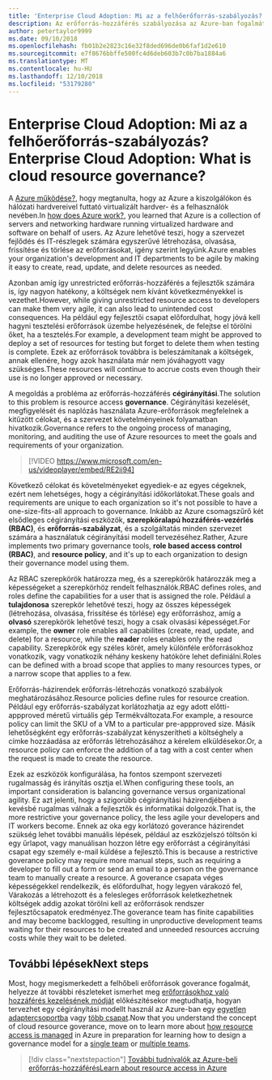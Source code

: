 ```yaml
---
title: 'Enterprise Cloud Adoption: Mi az a felhőerőforrás-szabályozás?'
description: Az erőforrás-hozzáférés szabályozása az Azure-ban fogalmát ismertetése
author: petertaylor9999
ms.date: 09/10/2018
ms.openlocfilehash: fb01b2e2823c16e32f8ded696de0b6faf1d2e610
ms.sourcegitcommit: e7f8676bbffe500fc4d6deb603b7c0b7ba1884a6
ms.translationtype: MT
ms.contentlocale: hu-HU
ms.lasthandoff: 12/10/2018
ms.locfileid: "53179280"
---
```

# <a name="enterprise-cloud-adoption-what-is-cloud-resource-governance"></a><span data-ttu-id="91af3-103">Enterprise Cloud Adoption: Mi az a felhőerőforrás-szabályozás?</span><span class="sxs-lookup"><span data-stu-id="91af3-103">Enterprise Cloud Adoption: What is cloud resource governance?</span></span>

<span data-ttu-id="91af3-104">A [Azure működése?](what-is-azure.md), hogy megtanulta, hogy az Azure a kiszolgálókon és hálózati hardvereivel futtató virtualizált hardver- és a felhasználók nevében.</span><span class="sxs-lookup"><span data-stu-id="91af3-104">In [how does Azure work?](what-is-azure.md), you learned that Azure is a collection of servers and networking hardware running virtualized hardware and software on behalf of users.</span></span> <span data-ttu-id="91af3-105">Az Azure lehetővé teszi, hogy a szervezet fejlődés és IT-részlegek számára egyszerűvé létrehozása, olvasása, frissítése és törlése az erőforrásokat, igény szerint legyünk.</span><span class="sxs-lookup"><span data-stu-id="91af3-105">Azure enables your organization's development and IT departments to be agile by making it easy to create, read, update, and delete resources as needed.</span></span>

<span data-ttu-id="91af3-106">Azonban amíg így unrestricted erőforrás-hozzáférés a fejlesztők számára is, így nagyon hatékony, a költségek nem kívánt következményekkel is vezethet.</span><span class="sxs-lookup"><span data-stu-id="91af3-106">However, while giving unrestricted resource access to developers can make them very agile, it can also lead to unintended cost consequences.</span></span> <span data-ttu-id="91af3-107">Ha például egy fejlesztői csapat előfordulhat, hogy jóvá kell hagyni tesztelési erőforrások üzembe helyezésének, de felejtse el törölni őket, ha a tesztelés.</span><span class="sxs-lookup"><span data-stu-id="91af3-107">For example, a development team might be approved to deploy a set of resources for testing but forget to delete them when testing is complete.</span></span> <span data-ttu-id="91af3-108">Ezek az erőforrások továbbra is beleszámítanak a költségek, annak ellenére, hogy azok használata már nem jóváhagyott vagy szükséges.</span><span class="sxs-lookup"><span data-stu-id="91af3-108">These resources will continue to accrue costs even though their use is no longer approved or necessary.</span></span> 

<span data-ttu-id="91af3-109">A megoldás a probléma az erőforrás-hozzáférés **cégirányítási**.</span><span class="sxs-lookup"><span data-stu-id="91af3-109">The solution to this problem is resource access **governance**.</span></span> <span data-ttu-id="91af3-110">Cégirányítási kezelését, megfigyelését és naplózás használata Azure-erőforrások megfelelnek a kitűzött célokat, és a szervezet követelményeinek folyamatban hivatkozik.</span><span class="sxs-lookup"><span data-stu-id="91af3-110">Governance refers to the ongoing process of managing, monitoring, and auditing the use of Azure resources to meet the goals and requirements of your organization.</span></span> 

> [!VIDEO https://www.microsoft.com/en-us/videoplayer/embed/RE2ii94] 

<span data-ttu-id="91af3-111">Következő célokat és követelményeket egyediek-e az egyes cégeknek, ezért nem lehetséges, hogy a cégirányítási időkorlátokat.</span><span class="sxs-lookup"><span data-stu-id="91af3-111">These goals and requirements are unique to each organization so it's not possible to have a one-size-fits-all approach to governance.</span></span> <span data-ttu-id="91af3-112">Inkább az Azure csomagszűrő két elsődleges cégirányítási eszközök, **szerepköralapú hozzáférés-vezérlés (RBAC)**, és **erőforrás-szabályzat**, és a szolgáltatás minden szervezet számára a használatuk cégirányítási modell tervezéséhez.</span><span class="sxs-lookup"><span data-stu-id="91af3-112">Rather, Azure implements two primary governance tools, **role based access control (RBAC)**, and **resource policy**, and it's up to each organization to design their governance model using them.</span></span>

<span data-ttu-id="91af3-113">Az RBAC szerepkörök határozza meg, és a szerepkörök határozzák meg a képességeket a szerepkörhöz rendelt felhasználók.</span><span class="sxs-lookup"><span data-stu-id="91af3-113">RBAC defines roles, and roles define the capabilities for a user that is assigned the role.</span></span> <span data-ttu-id="91af3-114">Például a **tulajdonosa** szerepkör lehetővé teszi, hogy az összes képességek (létrehozása, olvasása, frissítése és törlése) egy erőforráshoz, amíg a **olvasó** szerepkörök lehetővé teszi, hogy a csak olvasási képességet.</span><span class="sxs-lookup"><span data-stu-id="91af3-114">For example, the **owner** role enables all capabilites (create, read, update, and delete) for a resource, while the  **reader** roles enables only the read capability.</span></span> <span data-ttu-id="91af3-115">Szerepkörök egy széles körét, amely különféle erőforrásokhoz vonatkozik, vagy vonatkozik néhány keskeny hatóköre lehet definiálni.</span><span class="sxs-lookup"><span data-stu-id="91af3-115">Roles can be defined with a broad scope that applies to many resources types, or a narrow scope that applies to a few.</span></span> 

<span data-ttu-id="91af3-116">Erőforrás-házirendek erőforrás-létrehozás vonatkozó szabályok meghatározásához.</span><span class="sxs-lookup"><span data-stu-id="91af3-116">Resource policies define rules for resource creation.</span></span> <span data-ttu-id="91af3-117">Például egy erőforrás-szabályzat korlátozhatja az egy adott előtti-appproved méretű virtuális gép Termékváltozata.</span><span class="sxs-lookup"><span data-stu-id="91af3-117">For example, a resource policy can limit the SKU of a VM to a particular pre-appproved size.</span></span> <span data-ttu-id="91af3-118">Másik lehetőségként egy erőforrás-szabályzat kényszerítheti a költséghely a címke hozzáadása az erőforrás létrehozásához a kérelem elküldésekor.</span><span class="sxs-lookup"><span data-stu-id="91af3-118">Or, a resource policy can enforce the addition of a tag with a cost center when the request is made to create the resource.</span></span> 

<span data-ttu-id="91af3-119">Ezek az eszközök konfigurálása, ha fontos szempont szervezeti rugalmasság és irányítás osztja el.</span><span class="sxs-lookup"><span data-stu-id="91af3-119">When configuring these tools, an important consideration is balancing governance versus organizational agility.</span></span> <span data-ttu-id="91af3-120">Ez azt jelenti, hogy a szigorúbb cégirányítási házirendjében a kevésbé rugalmas válnak a fejlesztők és informatikai dolgozók.</span><span class="sxs-lookup"><span data-stu-id="91af3-120">That is, the more restrictive your governance policy, the less agile your developers and IT workers become.</span></span> <span data-ttu-id="91af3-121">Ennek az oka egy korlátozó goverance házirendet szükség lehet további manuális lépések, például az eszközjelszó töltsön ki egy űrlapot, vagy manuálisan hozzon létre egy erőforrást a cégirányítási csapat egy személy e-mail küldése a fejlesztő.</span><span class="sxs-lookup"><span data-stu-id="91af3-121">This is because a restrictive goverance policy may require more manual steps, such as requiring a developer to fill out a form or send an email to a person on the governance team to manually create a resource.</span></span> <span data-ttu-id="91af3-122">A goverance csapata véges képességekkel rendelkezik, és előfordulhat, hogy legyen várakozó fel, Várakozás a létrehozott és a felesleges erőforrások keletkezhetnek költségek addig azokat törölni kell az erőforrások rendszer fejlesztőcsapatok eredményez.</span><span class="sxs-lookup"><span data-stu-id="91af3-122">The goverance team has finite capabilities and may become backlogged, resulting in unproductive development teams waiting for their resources to be created and unneeded resources accruing costs while they wait to be deleted.</span></span>

## <a name="next-steps"></a><span data-ttu-id="91af3-123">További lépések</span><span class="sxs-lookup"><span data-stu-id="91af3-123">Next steps</span></span>

<span data-ttu-id="91af3-124">Most, hogy megismerkedett a felhőbeli erőforrások goverance fogalmát, helyezze át további részleteket ismerhet meg [erőforrásokhoz való hozzáférés kezelésének módját](azure-resource-access.md) előkészítésekor megtudhatja, hogyan tervezhet egy cégirányítási modellt használ az Azure-ban egy [egyetlen adaptercsoportba](../governance/governance-single-team.md) vagy [több csapat](../governance/governance-multiple-teams.md).</span><span class="sxs-lookup"><span data-stu-id="91af3-124">Now that you understand the concept of cloud resource goverance, move on to learn more about [how resource access is managed](azure-resource-access.md) in Azure in preparation for learning how to design a governance model for a [single team](../governance/governance-single-team.md) or [multiple teams](../governance/governance-multiple-teams.md).</span></span>

> [!div class="nextstepaction"]
> [<span data-ttu-id="91af3-125">További tudnivalók az Azure-beli erőforrás-hozzáférés</span><span class="sxs-lookup"><span data-stu-id="91af3-125">Learn about resource access in Azure</span></span>](azure-resource-access.md)
